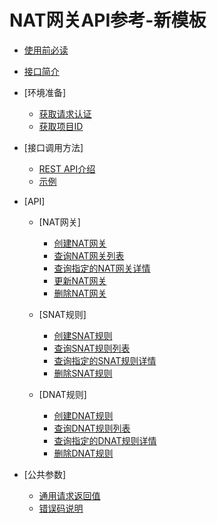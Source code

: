 # NAT网关API参考-新模板

-   [使用前必读](使用前必读.md)
-   [接口简介](接口简介.md)
-   [环境准备]
    -   [获取请求认证](获取请求认证.md)
    -   [获取项目ID](获取项目ID.md)

-   [接口调用方法]
    -   [REST API介绍](REST-API介绍.md)
    -   [示例](示例.md)

-   [API]
    -   [NAT网关]
        -   [创建NAT网关](创建NAT网关.md)
        -   [查询NAT网关列表](查询NAT网关列表.md)
        -   [查询指定的NAT网关详情](查询指定的NAT网关详情.md)
        -   [更新NAT网关](更新NAT网关.md)
        -   [删除NAT网关](删除NAT网关.md)

    -   [SNAT规则]
        -   [创建SNAT规则](创建SNAT规则.md)
        -   [查询SNAT规则列表](查询SNAT规则列表.md)
        -   [查询指定的SNAT规则详情](查询指定的SNAT规则详情.md)
        -   [删除SNAT规则](删除SNAT规则.md)

    -   [DNAT规则]
        -   [创建DNAT规则](创建DNAT规则.md)
        -   [查询DNAT规则列表](查询DNAT规则列表.md)
        -   [查询指定的DNAT规则详情](查询指定的DNAT规则详情.md)
        -   [删除DNAT规则](删除DNAT规则.md)


-   [公共参数]
    -   [通用请求返回值](通用请求返回值.md)
    -   [错误码说明](错误码说明.md)


